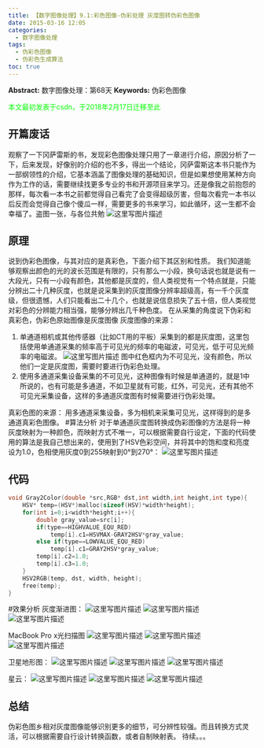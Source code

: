```yaml
---
title: 【数字图像处理】9.1:彩色图像-伪彩处理 灰度图转伪彩色图像
date: 2015-03-16 12:05
categories:
  - 数字图像处理
tags:
  - 伪彩色图像
  - 伪彩色生成算法
toc: true
---
```

**Abstract:** 数字图像处理：第68天
**Keywords:** 伪彩色图像
<!--more-->
<font color="00FF00">本文最初发表于csdn，于2018年2月17日迁移至此</font>
## 开篇废话
观察了一下冈萨雷斯的书，发现彩色图像处理只用了一章进行介绍，原因分析了一下，后来发现，好像别的介绍的也不多，得出一个结论，冈萨雷斯这本书只能作为一部纲领性的介绍，它基本涵盖了图像处理的基础知识，但是如果想使用某种方向作为工作的话，需要继续找更多专业的书和开源项目来学习。还是像我之前抱怨的那样，每次看一本书之前都觉得自己看完了会变得超级厉害，但每次看完一本书以后反而会觉得自己像个傻瓜一样，需要更多的书来学习，如此循环，这一生都不会幸福了。盗图一张，与各位共勉
![这里写图片描述](DIP-9-1-彩色图像-伪彩处理-灰度图转伪彩色图像/20150316111545767)
## 原理
说到伪彩色图像，与其对应的是真彩色，下面介绍下其区别和性质。
我们知道能够观察出颜色的光的波长范围是有限的，只有那么一小段，换句话说也就是说有一大段光，只有一小段有颜色，其他都是灰度的，但人类视觉有一个特点就是，只能分辨出二十几种灰度，也就是说采集到的灰度图像分辨率超级高，有一千个灰度级，但很遗憾，人们只能看出二十几个，也就是说信息损失了五十倍，但人类视觉对彩色的分辨能力相当强，能够分辨出几千种色度。
在从采集的角度说下伪彩和真彩色，伪彩色原始图像是灰度图像
灰度图像的来源：

1. 单通道相机或其他传感器（比如CT用的平板）采集到的都是灰度图，这里包括使用单通道采集的频率高于可见光的频率的电磁波，可见光，低于可见光频率的电磁波。
![这里写图片描述](DIP-9-1-彩色图像-伪彩处理-灰度图转伪彩色图像/20150316114201245)
图中红色框内为不可见光，没有颜色，所以他们一定是灰度图，需要时要进行伪彩色处理。
2. 使用多通道采集设备采集的不可见光，这种图像有时候是单通道的，就是1中所说的，也有可能是多通道，不如卫星就有可能，红外，可见光，还有其他不可见光采集设备，这样的多通道灰度图有时候需要进行伪彩处理。

真彩色图的来源：
用多通道采集设备，多为相机来采集可见光，这样得到的是多通道真彩色图像。
#算法分析
对于单通道灰度图转换成伪彩图像的方法是将一种灰度映射为一种颜色，而映射方式不唯一，可以根据需要自行设定，下面的代码使用的算法是我自己想出来的，使用到了HSV色彩空间，并将其中的饱和度和亮度设为1.0，色相使用灰度0到255映射到0°到270°：
![这里写图片描述](DIP-9-1-彩色图像-伪彩处理-灰度图转伪彩色图像/20150316115513133.jpeg)

## 代码
```c++
void Gray2Color(double *src,RGB* dst,int width,int height,int type){
    HSV* temp=(HSV*)malloc(sizeof(HSV)*width*height);
    for(int i=0;i<width*height;i++){
        double gray_value=src[i];
        if(type==HIGHVALUE_EQU_RED)
            temp[i].c1=HSVMAX-GRAY2HSV*gray_value;
        else if(type==LOWVALUE_EQU_RED)
            temp[i].c1=GRAY2HSV*gray_value;
        temp[i].c2=1.0;
        temp[i].c3=1.0;
    }
    HSV2RGB(temp, dst, width, height);
    free(temp);
}
```
#效果分析
灰度渐进图：
![这里写图片描述](DIP-9-1-彩色图像-伪彩处理-灰度图转伪彩色图像/20150316115620073.jpeg)
![这里写图片描述](DIP-9-1-彩色图像-伪彩处理-灰度图转伪彩色图像/20150316115504302.jpeg)
![这里写图片描述](DIP-9-1-彩色图像-伪彩处理-灰度图转伪彩色图像/20150316115642381.jpeg)

MacBook Pro x光扫描图
![这里写图片描述](DIP-9-1-彩色图像-伪彩处理-灰度图转伪彩色图像/20150316115728292.jpeg)
![这里写图片描述](DIP-9-1-彩色图像-伪彩处理-灰度图转伪彩色图像/20150316115619543.jpeg)
![这里写图片描述](DIP-9-1-彩色图像-伪彩处理-灰度图转伪彩色图像/20150316115703785.jpeg)

卫星地形图：
![这里写图片描述](DIP-9-1-彩色图像-伪彩处理-灰度图转伪彩色图像/20150316115741023.jpeg)
![这里写图片描述](DIP-9-1-彩色图像-伪彩处理-灰度图转伪彩色图像/20150316115913079.jpeg)
![这里写图片描述](DIP-9-1-彩色图像-伪彩处理-灰度图转伪彩色图像/20150316115930598.jpeg)

星云：
![这里写图片描述](DIP-9-1-彩色图像-伪彩处理-灰度图转伪彩色图像/20150316120127409.jpeg)
![这里写图片描述](DIP-9-1-彩色图像-伪彩处理-灰度图转伪彩色图像/20150316120139343.jpeg)
![这里写图片描述](DIP-9-1-彩色图像-伪彩处理-灰度图转伪彩色图像/20150316120025589.jpeg)

## 总结
伪彩色图乡相对灰度图像能够识别更多的细节，可分辨性较强。而且转换方式灵活，可以根据需要自行设计转换函数，或者自制映射表。
待续。。。
